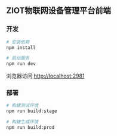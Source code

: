 ## ZIOT物联网设备管理平台前端


### 开发

```bash
# 安装依赖
npm install

# 启动服务
npm run dev
```

浏览器访问 [http://localhost:2981](http://localhost:9527/)

### 部署

```bash
# 构建测试环境
npm run build:stage

# 构建生成环境
npm run build:prod
```

